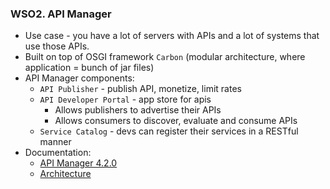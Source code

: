 ### WSO2. API Manager
* Use case - you have a lot of servers with APIs and a lot of systems that use those APIs.
* Built on top of OSGI framework `Carbon` (modular architecture, where application = bunch of jar files)
* API Manager components:
    * `API Publisher` - publish API, monetize, limit rates
    * `API Developer Portal` - app store for apis
        * Allows publishers to advertise their APIs
        * Allows consumers to discover, evaluate and consume APIs
    * `Service Catalog` - devs can register their services in a RESTful manner
* Documentation:
    * [API Manager 4.2.0](https://apim.docs.wso2.com/en/4.2.0/)
    * [Architecture](https://apim.docs.wso2.com/en/latest/get-started/apim-architecture/)
